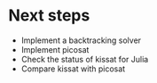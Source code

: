 # Next steps

- Implement a backtracking solver
- Implement picosat
- Check the status of kissat for Julia
- Compare kissat with picosat
